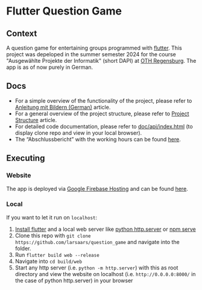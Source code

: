 # Flutter Question Game
## Context

A question game for entertaining groups programmed with [flutter](https://flutter.dev).
This project was depeloped in the summer semester 2024 for the course "Ausgewählte Projekte der Informatik" (short DAPI)  at [OTH Regensburg](https://www.oth-regensburg.de/).
The app is as of now purely in German.

## Docs

- For a simple overview of the functionality of the project, please refer to [Anleitung mit Bildern (German)](doc/anleitung.md) article.
- For a general overview of the project structure, please refer to [Project Structure](doc/project_structure.md) article.
- For detailed code documentation, please refer to [doc/api/index.html](doc/api/index.html) (to display clone repo and view in your local browser).
- The “Abschlussbericht” with the working hours can be found [here](doc/Abschlussbericht.pdf).

## Executing
### Website

The app is deployed via [Google Firebase Hosting](https://firebase.google.com/docs/hosting) and can be found [here](https://larsaars-question-game.web.app).

### Local

If you want to let it run on `localhost`:

1. [Install flutter](https://docs.flutter.dev/get-started/install) and a local web server like [python http.server](https://www.digitalocean.com/community/tutorials/python-simplehttpserver-http-server) or [npm serve](https://www.npmjs.com/package/serve)
1. Clone this repo with `git clone https://github.com/larsaars/question_game` and navigate into the folder.
1. Run `flutter build web --release`
1. Navigate into `cd build/web`
1. Start any http server (i.e. `python -m http.server`) with this as root directory and view the website on localhost (i.e. `http://0.0.0.0:8000/` in the case of python http.server) in your browser

